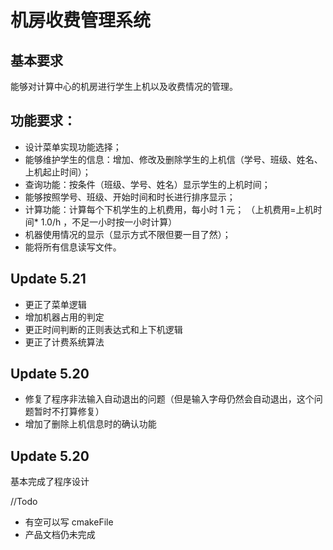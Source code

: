 # 机房收费管理系统

## 基本要求

能够对计算中心的机房进行学生上机以及收费情况的管理。

## 功能要求：

-   设计菜单实现功能选择；
-   能够维护学生的信息：增加、修改及删除学生的上机信（学号、班级、姓名、上机起止时间）；
-   查询功能：按条件（班级、学号、姓名）显示学生的上机时间；
-   能够按照学号、班级、开始时间和时长进行排序显示；
-   计算功能：计算每个下机学生的上机费用，每小时 1 元；
    （上机费用=上机时间\* 1.0/h ，不足一小时按一小时计算）
-   机器使用情况的显示（显示方式不限但要一目了然）；
-   能将所有信息读写文件。

## Update 5.21

-   更正了菜单逻辑
-   增加机器占用的判定
-   更正时间判断的正则表达式和上下机逻辑
-   更正了计费系统算法

## Update 5.20

-   修复了程序非法输入自动退出的问题（但是输入字母仍然会自动退出，这个问题暂时不打算修复）
-   增加了删除上机信息时的确认功能

## Update 5.20

基本完成了程序设计

//Todo

-   有空可以写 cmakeFile
-   产品文档仍未完成
